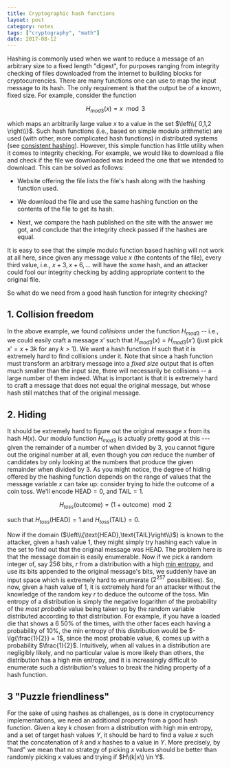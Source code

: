 ```yaml
---
title: Cryptographic hash functions
layout: post
category: notes
tags: ["cryptography", "math"]
date: 2017-08-12
---
```


Hashing is commonly used when we want to reduce a message of an arbitrary size
to a fixed length "digest", for purposes ranging from integrity checking of
files downloaded from the internet to building blocks for cryptocurrencies.
There are many functions one can use to map the input message to its hash. The
only requirement is that the output be of a known, fixed size. For example,
consider the function


$$
H_{mod3}\left(x\right) = x \mod 3
$$

which maps an arbitrarily large value $x$ to a value in the set
$\left\\{ 0,1,2 \right\\}$. Such hash functions (i.e., based on simple modulo
arithmetic) are used (with other, more complicated hash functions) in
distributed systems (see [consistent hashing][1]). However, this simple function
has little utility when it comes to integrity checking. For example, we would
like to download a file and check if the file we downloaded was indeed the one
that we intended to download. This can be solved as follows:

- Website offering the file lists the file's hash along with the hashing
  function used.

- We download the file and use the same hashing function on the contents of the
  file to get its hash.

- Next, we compare the hash published on the site with the answer we got, and
  conclude that the integrity check passed if the hashes are equal.

It is easy to see that the simple modulo function based hashing will not work at
all here, since given any message value $x$ (the contents of the file), every
third value, i.e., $x+3, x+6, ...$ will have the _same_ hash, and an attacker
could fool our integrity checking by adding appropriate content to the original
file.

So what do we need from a good hash function for integrity checking?

## 1. Collision freedom

In the above example, we found _collisions_ under the function $H_{mod3}$ --
i.e., we could easily craft a message $x'$ such that $H_{mod3}\left(x\right)
= H_{mod3}\left(x'\right)$ (just pick $x' = x + 3k$ for any $k \gt 1$). We want
a hash function $H$ such that it is extremely hard to find collisions under it.
Note that since a hash function must transform an arbitrary message into
a _fixed size_ output that is often much smaller than the input size, there will
necessarily be collisions -- a large number of them indeed. What is important is
that it is extremely hard to craft a message that does not equal the original
message, but whose hash still matches that of the original message.


## 2. Hiding

It should be extremely hard to figure out the original message $x$ from its
hash $H\left(x\right)$. Our modulo function $H_{mod3}$ is actually pretty good
at this --- given the remainder of a number of when divided by 3, you cannot
figure out the original number at all, even though you _can_ reduce the number
of candidates by only looking at the numbers that produce the given remainder
when divided by 3. As you might notice, the degree of hiding offered by the
hashing function depends on the range of values that the message variable $x$
can take up: consider trying to hide the outcome of a coin toss. We'll encode
$\text{HEAD}=0$, and $\text{TAIL}=1$.
    
$$
H_{toss}\left(\text{outcome}\right) = \left(1 + \text{outcome}\right) \mod 2
$$

such that $H_{toss}\left(\text{HEAD}\right) = 1$ and $H_{toss}\left(\text{TAIL}\right) = 0$.

Now if the domain ($\left\\{\text{HEAD},\text{TAIL}\right\\}$) is known to the
attacker, given a hash value 1, they might simply try hashing each value in the
set to find out that the original message was HEAD. The problem here is that the
message domain is easily enumerable. Now if we pick a random integer of, say 256
bits, $r$ from a distribution with a high [min entropy][2], and use its bits
appended to the original message's bits, we suddenly have an input space which
is extremely hard to enumerate ($2^257$ possibilities). So, now, given a hash
value of 1, it is extremely hard for an attacker without the knowledge of the
random key $r$ to deduce the outcome of the toss. Min entropy of a distribution
is simply the negative logarithm of the probability of the _most probable_ value
being taken up by the random variable distributed according to that
distribution. For example, if you have a loaded die that shows a 6 50% of the
times, with the other faces each having a probability of 10%, the min entropy of
this distribution would be $-\lg{\frac{1}{2}} = 1$, since the most probable
value, 6, comes up with a probability $\frac{1}{2}\$. Intuitively, when all
values in a distribution are negligibly likely, and no particular value is
more likely than others, the distribution has a high min entropy, and it is
increasingly difficult to enumerate such a distribution's values to break the
hiding property of a hash function.

## 3 "Puzzle friendliness"

For the sake of using hashes as challenges, as is done in cryptocurrency
implementations, we need an additional property from a good hash function. Given
a key $k$ chosen from a distribution with high min entropy, and a set of target
hash values $Y$, it should be hard to find a value $x$ such that the
concatenation of $k$ and $x$ hashes to a value in $Y$. More precisely, by "hard"
we mean that no strategy of picking $x$ values should be better than randomly
picking $x$ values and trying if $H\(k|x\) \in Y$.

[1]: https://en.wikipedia.org/wiki/Consistent_hashing
[2]: https://en.wikipedia.org/wiki/Min_entropy
